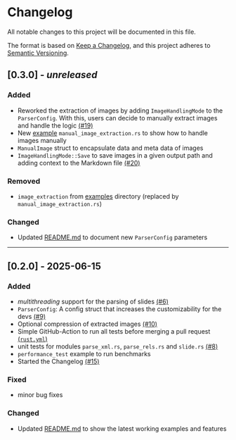 ﻿# Changelog

All notable changes to this project will be documented in this file.

The format is based on [Keep a Changelog](https://keepachangelog.com/en/1.1.0/),
and this project adheres to [Semantic Versioning](https://semver.org/spec/v2.0.0.html).

## [0.3.0] - _unreleased_

### Added

- Reworked the extraction of images by adding `ImageHandlingMode` to the `ParserConfig`. With this, users can decide to manually extract images and handle the logic [(#19)](https://github.com/nilskruthoff/pptx-parser/issues/19)
- New [example](https://github.com/nilskruthoff/pptx-parser/tree/master/examples) `manual_image_extraction.rs` to show how to handle images manually
- `ManualImage` struct to encapsulate data and meta data of images
- `ImageHandlingMode::Save` to save images in a given output path and adding context to the Markdown file [(#20)](https://github.com/nilskruthoff/pptx-parser/issues/20)

### Removed

- `image_extraction` from [examples](https://github.com/nilskruthoff/pptx-parser/tree/master/examples) directory (replaced by `manual_image_extraction.rs`)

### Changed

- Updated [README.md](https://github.com/nilskruthoff/pptx-parser/blob/master/README.md) to document new `ParserConfig` parameters

---

## [0.2.0] - 2025-06-15

### Added

- *multithreading* support for the parsing of slides [(#6)](https://github.com/nilskruthoff/pptx-parser/issues/6)
- `ParserConfig`: A config struct that increases the customizability for the devs [(#9)](https://github.com/nilskruthoff/pptx-parser/issues/9)
- Optional compression of extracted images [(#10)](https://github.com/nilskruthoff/pptx-parser/issues/10)
- Simple GitHub-Action to run all tests before merging a pull request [(`rust.yml`)](https://github.com/nilskruthoff/pptx-parser/blob/master/.github/workflows/rust.yml)
- unit tests for modules `parse_xml.rs`, `parse_rels.rs` and `slide.rs` [(#8)](https://github.com/nilskruthoff/pptx-parser/issues/8)
- `performance_test` example to run benchmarks 
- Started the Changelog [(#15)](https://github.com/nilskruthoff/pptx-parser/issues/15)

### Fixed

- minor bug fixes

### Changed

- Updated [README.md](https://github.com/nilskruthoff/pptx-parser/blob/master/README.md) to show the latest working examples and features